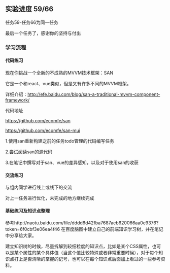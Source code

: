 ## 实验进度 59/66
任务59-任务66为同一任务

最后一个任务了，感谢你的坚持与付出

### 学习流程

#### 代码练习

现在你挑战一个全新的不成熟的MVVM技术框架：SAN

它是一个和react、vue类似，但是又有许多不同的MVVM框架。

详细介绍：http://efe.baidu.com/blog/san-a-traditional-mvvm-component-framework/

代码地址

https://github.com/ecomfe/san

https://github.com/ecomfe/san-mui

1.使用san重新构建之前的任务todo管理的代码编写任务

2.尝试阅读san的源代码

3.在笔记中撰写对于san、vue的差异感知，以及对于使用san的收获

#### 交流练习

与组内同学进行线上或线下的交流

对上一任务进行优化，未完成的地方继续完成

#### 基础练习及知识点整理

参考http://naotu.baidu.com/file/dddd6d42fba7687aeb620066aa0e9376?token=6f0cbf3e06ea4f46
在百度脑图中建立自己的前端知识学习树，并在笔记中分享给大家。

建立知识树的时候，尽量拆解到较细粒度的知识点，比如是某个CSS属性，也可以是某个属性的某个具体值（当这个值比较特殊或者非常重要时候），对于每个知识点打上是否清晰的掌握的记号，也可以在每个知识点后面加上看过的一些参考资料。
